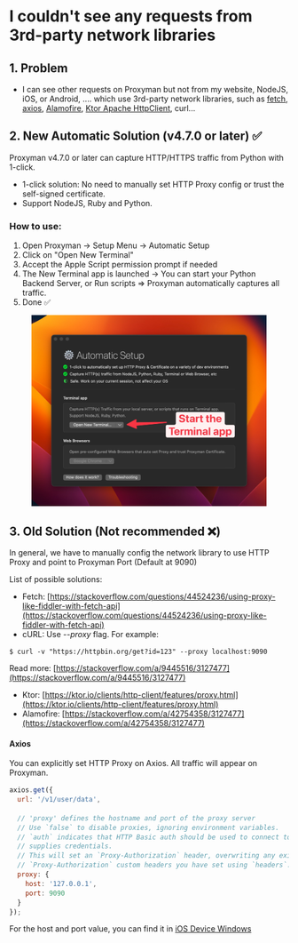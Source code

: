 # I couldn't see any requests from 3rd-party network libraries

###

## 1. Problem

* I can see other requests on Proxyman but not from my website, NodeJS, iOS, or Android, .... which use 3rd-party network libraries, such as [fetch](https://github.com/github/fetch), [axios](https://github.com/axios/axios), [Alamofire](https://github.com/Alamofire/Alamofire), [Ktor Apache HttpClient](https://ktor.io), curl...

## 2. New Automatic Solution (v4.7.0 or later) ✅

Proxyman v4.7.0 or later can capture HTTP/HTTPS traffic from Python with 1-click.

* 1-click solution: No need to manually set HTTP Proxy config or trust the self-signed certificate.
* Support NodeJS, Ruby and Python.

### How to use:

1. Open Proxyman -> Setup Menu -> Automatic Setup
2. Click on "Open New Terminal"
3. Accept the Apple Script permission prompt if needed
4. The New Terminal app is launched -> You can start your Python Backend Server, or Run scripts => Proxyman automatically captures all traffic.
5. Done ✅

<figure><img src="../.gitbook/assets/CleanShot 2023-04-22 at 15.18.19@2x.jpg" alt=""><figcaption></figcaption></figure>

## 3. Old Solution (Not recommended ❌)

In general, we have to manually config the network library to use HTTP Proxy and point to Proxyman Port (Default at 9090)

List of possible solutions:

* Fetch: [https://stackoverflow.com/questions/44524236/using-proxy-like-fiddler-with-fetch-api](https://stackoverflow.com/questions/44524236/using-proxy-like-fiddler-with-fetch-api)
* cURL: Use _--proxy_ flag. For example:

```
$ curl -v "https://httpbin.org/get?id=123" --proxy localhost:9090
```

Read more: [https://stackoverflow.com/a/9445516/3127477](https://stackoverflow.com/a/9445516/3127477)

* Ktor: [https://ktor.io/clients/http-client/features/proxy.html](https://ktor.io/clients/http-client/features/proxy.html)
* Alamofire: [https://stackoverflow.com/a/42754358/3127477](https://stackoverflow.com/a/42754358/3127477)

#### Axios

You can explicitly set HTTP Proxy on Axios. All traffic will appear on Proxyman.

```javascript
axios.get({
  url: '/v1/user/data',

  // 'proxy' defines the hostname and port of the proxy server
  // Use `false` to disable proxies, ignoring environment variables.
  // `auth` indicates that HTTP Basic auth should be used to connect to the proxy, and
  // supplies credentials.
  // This will set an `Proxy-Authorization` header, overwriting any existing
  // `Proxy-Authorization` custom headers you have set using `headers`.
  proxy: {
    host: '127.0.0.1',
    port: 9090
  }
});
```

For the host and port value, you can find it in [iOS Device Windows](../debug-devices/ios-device.md#ios-setup-guide)

